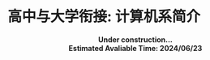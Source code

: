 # 高中与大学衔接: 计算机系简介

<b>

<center>Under construction...</center>

</b>

<b>

<center>Estimated Avaliable Time: 2024/06/23</center>

</b>
